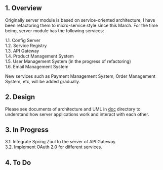 ## **1. Overview**
Originally server module is based on service-oriented architecture, I have been refactoring them to micro-service style since this March. For the time being, server module has the following services:

1.1. Config Server<br>
1.2. Service Registry<br>
1.3. API Gateway<br>
1.4. Product Management System<br>
1.5. User Management System (in the progress of refactoring)<br>
1.6. Email Management System<br> 

New services such as Payment Management System, Order Management System, etc, will be added gradually. 

## **2. Design**
Please see documents of architecture and UML in [doc](https://github.com/shiyouping/rtalpha/tree/master/doc) directory to understand how server applications work and interact with each other.

## **3. In Progress**
3.1. Integrate Spring Zuul to the server of API Gateway.<br>
3.2. Implement OAuth 2.0 for different services.<br>

## **4. To Do**
